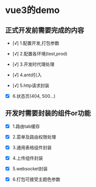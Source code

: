 # vue3的demo

## 正式开发前需要完成的内容
 - [√] 1.配置开发,打包参数

 - [√] 2.配置各环境(test,prod)

 - [√] 3.开发时代理处理

 - [√] 4.antd引入

 - [√] 5.http请求封装

 - [x] 6.状态页(404, 500...)


## 开发时需要封装的组件or功能

 - [x] 1.路由tab缓存

 - [x] 2.菜单及路由权限处理

 - [x] 3.通用表格组件封装

 - [x] 4.上传组件封装

 - [x] 5.websocket封装

 - [x] 6.打包可接受主题色参数

